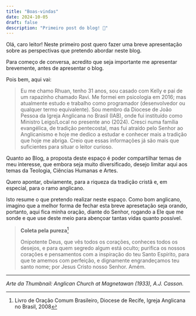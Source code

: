 ```yaml
---
title: "Boas-vindas"
date: 2024-10-05
draft: false
description: "Primeiro post do blog! 🎉"
---
```


Olá, caro leitor!
Neste primeiro post quero fazer uma breve apresentação sobre as perspectivas que pretendo abordar neste blog.

Para começo de conversa, acredito que seja importante me apresentar brevemente, antes de apresentar o blog.

Pois bem, aqui vai:
> Eu me chamo Rhuan, tenho 31 anos, sou casado com Kelly e pai de um rapazinho chamado Ravi. Me formei em psicologia em 2016; mas atualmente estudo e trabalho como programador (desenvolvedor ou qualquer termo equivalente). Sou membro da Diocese de João Pessoa da Igreja Anglicana no Brasil (IAB), onde fui instituído como Ministro Leigo/Local no presente ano (2024). Cresci numa família evangélica, de tradição pentecostal, mas fui atraído pelo Senhor ao Anglicanismo e hoje me dedico a estudar e conhecer mais a tradição que hoje me abriga. Creio que essas informações já são mais que suficientes para situar o leitor curioso.

Quanto ao Blog, a proposta deste espaço é poder compartilhar temas de meu interesse, que embora seja muito diversificado, desejo limitar aqui aos temas da Teologia, Ciências Humanas e Artes.

Quero apontar, obviamente, para a riqueza da tradição cristã e, em especial, para o ramo anglicano.

Isto resume o que pretendo realizar neste espaço. Como bom anglicano, imagino que a melhor forma de fechar esta breve apresetação seja orando, portanto, aqui fica minha oração, diante do Senhor, rogando a Ele que me sonde e que use deste meio para abençoar tantas vidas quanto possível.

> **Coleta pela pureza**[^1]
>
> Onipotente Deus, que vês todos os corações, conheces todos os desejos, e para quem segredo algum está oculto; purifica os nossos corações e pensamentos com a inspiração do teu Santo Espírito, para que te amemos com perfeição, e dignamente engrandeçamos teu santo nome; por Jesus Cristo nosso Senhor. Amém.

---

*Arte da Thumbnail: Anglican Church at Magnetawan (1933), A.J. Casson.*

[^1]: Livro de Oração Comum Brasileiro, Diocese de Recife, Igreja Anglicana no Brasil, 2008
